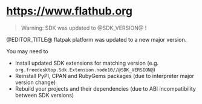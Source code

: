 # https://www.flathub.org

> Warning: SDK was updated to @SDK_VERSION@ !

@EDITOR_TITLE@ flatpak platform was updated to a new major version.

You may need to
- Install updated SDK extensions for matching version (e.g. `org.freedesktop.Sdk.Extension.node10//@SDK_VERSION@`)
- Reinstall PyPI, CPAN and RubyGems packages (due to interpreter major version change)
- Rebuild your projects and their dependencies (due to ABI incompatibility between SDK versions)

